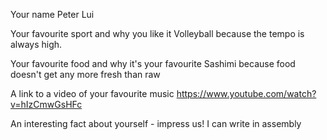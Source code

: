 Your name
Peter Lui

Your favourite sport and why you like it
Volleyball because the tempo is always high.

Your favourite food and why it's your favourite
Sashimi because food doesn't get any more fresh than raw

A link to a video of your favourite music
https://www.youtube.com/watch?v=hIzCmwGsHFc

An interesting fact about yourself - impress us!
I can write in assembly
